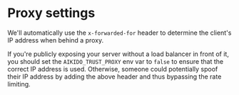 # Proxy settings

We'll automatically use the `x-forwarded-for` header to determine the client's IP address when behind a proxy.

If you're publicly exposing your server without a load balancer in front of it, you should set the `AIKIDO_TRUST_PROXY`
env var to `false` to ensure that the correct IP address is used. Otherwise, someone could potentially spoof their IP
address by adding the above header and thus bypassing the rate limiting.
